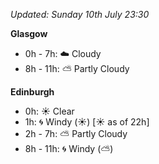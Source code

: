 *Updated: Sunday 10th July 23:30*

**Glasgow**

* 0h - 7h: :cloud: Cloudy
* 8h - 11h: :partly_sunny: Partly Cloudy

**Edinburgh**

* 0h: :sunny: Clear
* 1h: :cyclone: Windy (:sunny:) [:sunny: as of 22h]
* 2h - 7h: :partly_sunny: Partly Cloudy
* 8h - 11h: :cyclone: Windy (:partly_sunny:)
